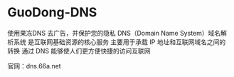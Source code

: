 # GuoDong-DNS
使用果冻DNS
去广告，并保护您的隐私
DNS（Domain Name System）域名解析系统
是互联网基础资源的核心服务
主要用于承载 IP 地址和互联网域名之间的转换
通过 DNS 能够使人们更方便快捷的访问互联网

官网：dns.66a.net